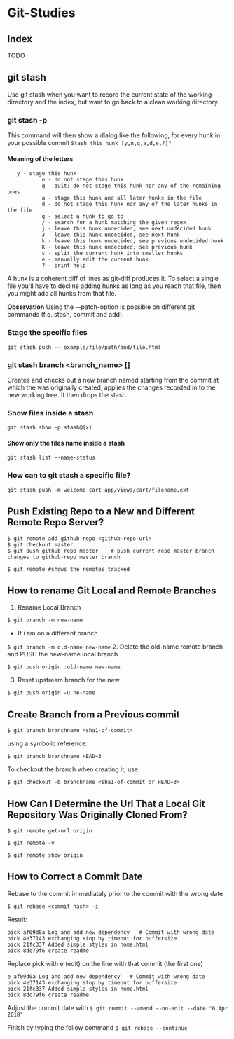 # Git-Studies

## Index
TODO

## git stash 
Use git stash when you want to record the current state of the working directory and the index, but want to go back to a clean working directory. 

### git stash -p 
This command will then show a dialog like the following, for every hunk in your possible commit
`Stash this hunk [y,n,q,a,d,e,?]?`

#### Meaning of the letters
```
   y - stage this hunk
           n - do not stage this hunk
           q - quit; do not stage this hunk nor any of the remaining ones
           a - stage this hunk and all later hunks in the file
           d - do not stage this hunk nor any of the later hunks in the file
           g - select a hunk to go to
           / - search for a hunk matching the given regex
           j - leave this hunk undecided, see next undecided hunk
           J - leave this hunk undecided, see next hunk
           k - leave this hunk undecided, see previous undecided hunk
           K - leave this hunk undecided, see previous hunk
           s - split the current hunk into smaller hunks
           e - manually edit the current hunk
           ? - print help
```

A hunk is a coherent diff of lines as git-diff produces it. To select a single file you'll have to decline adding hunks as long as you reach that file, then you might add all hunks from that file.

**Observation**
Using the --patch-option is possible on different git commands (f.e. stash, commit and add).

### Stage the specific files
`git stash push -- example/file/path/and/file.html`

### git stash branch <branch_name> [<stashnumber>]
Creates and checks out a new branch named <branchname> starting from the commit at which the <stash> was originally created, applies the changes recorded in <stash> to the new working tree. It then drops the stash. 
   
### Show files inside a stash
`git stash show -p stash@{x}`

#### Show only the files name inside a stash
`git stash list --name-status`

### How can to git stash a specific file?
`git stash push -m welcome_cart app/views/cart/filename.ext`

## Push Existing Repo to a New and Different Remote Repo Server?

```
$ git remote add github-repo <github-repo-url>
$ git checkout master
$ git push github-repo master    # push current-repo master branch changes to github-repo master branch

$ git remote #shows the remotes tracked
```

## How to rename Git Local and Remote Branches

1. Rename Local Branch

`$ git branch -m new-name`

   * If i am on a different branch
   
   `$ git branch -m old-name new-name`
2. Delete the old-name remote branch and PUSH the new-name local branch

`$ git push origin :old-name new-name`

3. Reset upstream branch for the new

`$ git push origin -u ne-name`


## Create Branch from a Previous commit

`$ git branch branchname <sha1-of-commit>`

using a symbolic reference:

`$ git branch branchname HEAD~3`

To checkout the branch when creating it, use:

`$ git checkout -b branchname <sha1-of-commit or HEAD~3>`

## How Can I Determine the Url That a Local Git Repository Was Originally Cloned From?

`$ git remote get-url origin`

`$ git remote -v`

`$ git remote show origin`

## How to Correct a Commit Date
Rebase to the commit immediately prior to the commit with the wrong date

`$ git rebase <commit hash> -i`


Result:
```
pick af09d0a Log and add new dependency   # Commit with wrong date
pick 4e37143 exchanging stop by timeout for buffersize                                                                                   pick 21fc337 Added simple styles in home.html                                                                                           pick 8dc79f6 create readme             
```

Replace pick with e (edit) on the line with that commit (the first one)
```
e af09d0a Log and add new dependency   # Commit with wrong date
pick 4e37143 exchanging stop by timeout for buffersize                                                                                   pick 21fc337 Added simple styles in home.html                                                                                           pick 8dc79f6 create readme             
```

Adjust the commit date with 
`$ git commit --amend --no-edit --date "6 Apr 2018"`

Finish by typing the follow command
`$ git rebase --continue`
